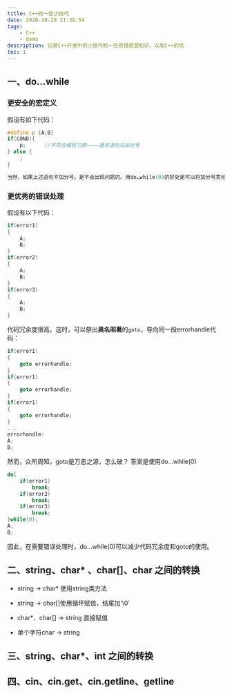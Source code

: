 ```yaml
---
title: C++的一些小技巧
date: 2020-10-29 21:38:54
tags:
    - C++
    - demo
description: 记录C++开发中的小技巧和一些易错易混知识，以及C++的坑
toc: 1
---
```



## 一、do...while

### 更安全的宏定义

假设有如下代码：
```c++
#define p {A;B}
if(COND){
	p;      //不符合编程习惯————通常语句后加分号
} else {
    ;
}

当然，如果上述语句不加分号，是不会出现问题的。用do…while(0)的好处是可以将加分号贯彻到底。
```

### 更优秀的错误处理
假设有以下代码：
```c++
if(error1)
{
	A;
	B;
}
if(error2)
{
	A;
	B;
}
if(error3)
{
	A;
	B;
}
```
代码冗余度很高。这时，可以祭出**臭名昭著**的`goto`，导向同一段errorhandle代码： 
```c++
if(error1)
{
	goto errorhandle;
}
if(error1)
{
	goto errorhandle;
}
if(error1)
{
	goto errorhandle;
}
...
errorhandle:
A;
B;
```

然而，众所周知，goto是万恶之源，怎么破？
答案是使用do…while(0)
```c++
do{
	if(error1)
		break;
	if(error2)
		break;
	if(error3)
		break;
}while(0);
A;
B;
```
因此，在需要错误处理时，do…while(0)可以减少代码冗余度和goto的使用。

## 二、string、char* 、char[]、char 之间的转换
- string -> char* 使用string类方法

- string -> char[]使用循环赋值，结尾加’\0’

- char*、char[] -> string 直接赋值

- 单个字符char -> string
### 

## 三、string、char*、int 之间的转换
### 

## 四、cin、cin.get、cin.getline、getline

